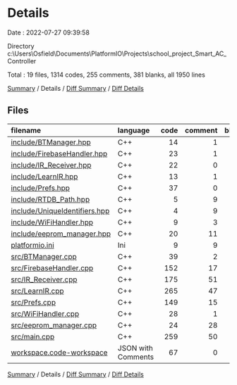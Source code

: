 # Details

Date : 2022-07-27 09:39:58

Directory c:\\Users\\Osfield\\Documents\\PlatformIO\\Projects\\school_project_Smart_AC_Controller

Total : 19 files,  1314 codes, 255 comments, 381 blanks, all 1950 lines

[Summary](results.md) / Details / [Diff Summary](diff.md) / [Diff Details](diff-details.md)

## Files
| filename | language | code | comment | blank | total |
| :--- | :--- | ---: | ---: | ---: | ---: |
| [include/BTManager.hpp](/include/BTManager.hpp) | C++ | 14 | 1 | 3 | 18 |
| [include/FirebaseHandler.hpp](/include/FirebaseHandler.hpp) | C++ | 23 | 1 | 5 | 29 |
| [include/IR_Receiver.hpp](/include/IR_Receiver.hpp) | C++ | 22 | 0 | 4 | 26 |
| [include/LearnIR.hpp](/include/LearnIR.hpp) | C++ | 13 | 1 | 5 | 19 |
| [include/Prefs.hpp](/include/Prefs.hpp) | C++ | 37 | 0 | 9 | 46 |
| [include/RTDB_Path.hpp](/include/RTDB_Path.hpp) | C++ | 5 | 9 | 4 | 18 |
| [include/UniqueIdentifiers.hpp](/include/UniqueIdentifiers.hpp) | C++ | 4 | 9 | 6 | 19 |
| [include/WiFiHandler.hpp](/include/WiFiHandler.hpp) | C++ | 9 | 3 | 5 | 17 |
| [include/eeprom_manager.hpp](/include/eeprom_manager.hpp) | C++ | 20 | 11 | 14 | 45 |
| [platformio.ini](/platformio.ini) | Ini | 9 | 9 | 2 | 20 |
| [src/BTManager.cpp](/src/BTManager.cpp) | C++ | 39 | 2 | 16 | 57 |
| [src/FirebaseHandler.cpp](/src/FirebaseHandler.cpp) | C++ | 152 | 17 | 53 | 222 |
| [src/IR_Receiver.cpp](/src/IR_Receiver.cpp) | C++ | 175 | 51 | 64 | 290 |
| [src/LearnIR.cpp](/src/LearnIR.cpp) | C++ | 265 | 47 | 38 | 350 |
| [src/Prefs.cpp](/src/Prefs.cpp) | C++ | 149 | 15 | 45 | 209 |
| [src/WiFiHandler.cpp](/src/WiFiHandler.cpp) | C++ | 28 | 1 | 9 | 38 |
| [src/eeprom_manager.cpp](/src/eeprom_manager.cpp) | C++ | 24 | 28 | 22 | 74 |
| [src/main.cpp](/src/main.cpp) | C++ | 259 | 50 | 77 | 386 |
| [workspace.code-workspace](/workspace.code-workspace) | JSON with Comments | 67 | 0 | 0 | 67 |

[Summary](results.md) / Details / [Diff Summary](diff.md) / [Diff Details](diff-details.md)